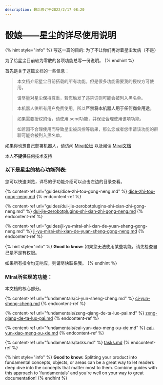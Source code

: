 ```yaml
---
description: 最后修订于2022/2/17 08:20
---
```


# 骰娘——星尘的详尽使用说明

{% hint style="info" %}
写这一篇的目的: 为了不让你们再对着星尘发病（不是）

为了给星尘目前较为零散的各项功能总写一份说明。
{% endhint %}

首先是关于这篇文档的一些信息：

> 本文档介绍星尘目前搭载的所有功能。但是很多功能需要我的授权方可使用。
>
> 请尽量对星尘保持尊重，若您触发了违禁词则可能会被列入黑名单。
>
> 本机器人供所有用户免费使用，所以**严禁将本机器人用于任何商业用途。**

> 如果需要授权的话，请使用.send功能，并保证合理使用该项功能。
>
> 如若因不合理使用而导致星尘被风控等后果，那么您或者您申请该功能的群聊可能会被列入黑名单。

如果你也想自己部署机器人，请访问 [Mirai论坛](https://mirai.mamoe.net) 以及阅读 [Mirai文档](https://docs.mirai.mamoe.net)

本人**不提供**任何技术支持

### 以下是星尘的核心功能列表:

您可以快速浏览，详尽的子功能介绍可以点击左边的目录查看。

{% content-ref url="guides/dice-zhi-tou-gong-neng.md" %}
[dice-zhi-tou-gong-neng.md](guides/dice-zhi-tou-gong-neng.md)
{% endcontent-ref %}

{% content-ref url="guides/dui-jie-zerobotplugins-shi-xian-zhi-gong-neng.md" %}
[dui-jie-zerobotplugins-shi-xian-zhi-gong-neng.md](guides/dui-jie-zerobotplugins-shi-xian-zhi-gong-neng.md)
{% endcontent-ref %}

{% content-ref url="guides/ji-yu-mirai-shi-xian-de-yuan-sheng-gong-neng.md" %}
[ji-yu-mirai-shi-xian-de-yuan-sheng-gong-neng.md](guides/ji-yu-mirai-shi-xian-de-yuan-sheng-gong-neng.md)
{% endcontent-ref %}

{% hint style="info" %}
**Good to know:** 如果您无法使用某些功能，请先检查自己是不是有权限。

如果所有指令均无响应，则请尽快联系我。
{% endhint %}

### Mirai所实现的功能：

本文档的核心部分。

{% content-ref url="fundamentals/ci-yun-sheng-cheng.md" %}
[ci-yun-sheng-cheng.md](fundamentals/ci-yun-sheng-cheng.md)
{% endcontent-ref %}

{% content-ref url="fundamentals/zeng-qiang-de-ta-luo-pai.md" %}
[zeng-qiang-de-ta-luo-pai.md](fundamentals/zeng-qiang-de-ta-luo-pai.md)
{% endcontent-ref %}

{% content-ref url="fundamentals/cai-yun-xiao-meng-xu-xie.md" %}
[cai-yun-xiao-meng-xu-xie.md](fundamentals/cai-yun-xiao-meng-xu-xie.md)
{% endcontent-ref %}

{% content-ref url="fundamentals/tasks.md" %}
[tasks.md](fundamentals/tasks.md)
{% endcontent-ref %}

{% hint style="info" %}
**Good to know:** Splitting your product into fundamental concepts, objects, or areas can be a great way to let readers deep dive into the concepts that matter most to them. Combine guides with this approach to 'fundamentals' and you're well on your way to great documentation!
{% endhint %}
